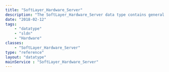 ```yaml
---
title: "SoftLayer_Hardware_Server"
description: "The SoftLayer_Hardware_Server data type contains general information relating to a single SoftLayer server. "
date: "2018-02-12"
tags:
    - "datatype"
    - "sldn"
    - "Hardware"
classes:
    - "SoftLayer_Hardware_Server"
type: "reference"
layout: "datatype"
mainService : "SoftLayer_Hardware_Server"
---
```

